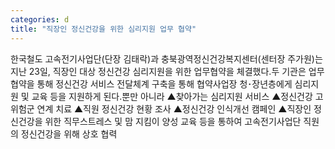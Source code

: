 ```yaml
---
categories: d
title: "직장인 정신건강을 위한 심리지원 업무 협약"
---
```

한국철도 고속전기사업단(단장 김태락)과 충북광역정신건강복지센터(센터장 주가원)는 지난 23일, 직장인 대상 정신건강 심리지원을 위한 업무협약을 체결했다.두 기관은 업무협약을 통해 정신건강 서비스 전달체계 구축을 통해 협약사업장 청&#65381;장년층에게 심리지원 및 교육 등을 지원하게 된다.뿐만 아니라 ▲찾아가는 심리지원 서비스 ▲정신건강 고위험군 연계 치료 ▲직원 정신건강 현황 조사 ▲정신건강 인식개선 캠페인 ▲직장인 정신건강을 위한 직무스트레스 및 맘 지킴이 양성 교육 등을 통하여 고속전기사업단 직원의 정신건강을 위해 상호 협력